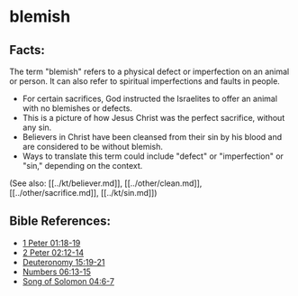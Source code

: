 # blemish #

## Facts: ##

The term "blemish" refers to a physical defect or imperfection on an animal or person. It can also refer to spiritual imperfections and faults in people.

* For certain sacrifices, God instructed the Israelites to offer an animal with no blemishes or defects.
* This is a picture of how Jesus Christ was the perfect sacrifice, without any sin.
* Believers in Christ have been cleansed from their sin by his blood and are considered to be without blemish.
* Ways to translate this term could include "defect" or "imperfection" or "sin," depending on the context.

(See also: [[../kt/believer.md]], [[../other/clean.md]], [[../other/sacrifice.md]], [[../kt/sin.md]])

## Bible References: ##

* [1 Peter 01:18-19](en/tn/1pe/help/01/18)
* [2 Peter 02:12-14](en/tn/2pe/help/02/12)
* [Deuteronomy 15:19-21](en/tn/deu/help/15/19)
* [Numbers 06:13-15](en/tn/num/help/06/13)
* [Song of Solomon 04:6-7](en/tn/sng/help/04/06)